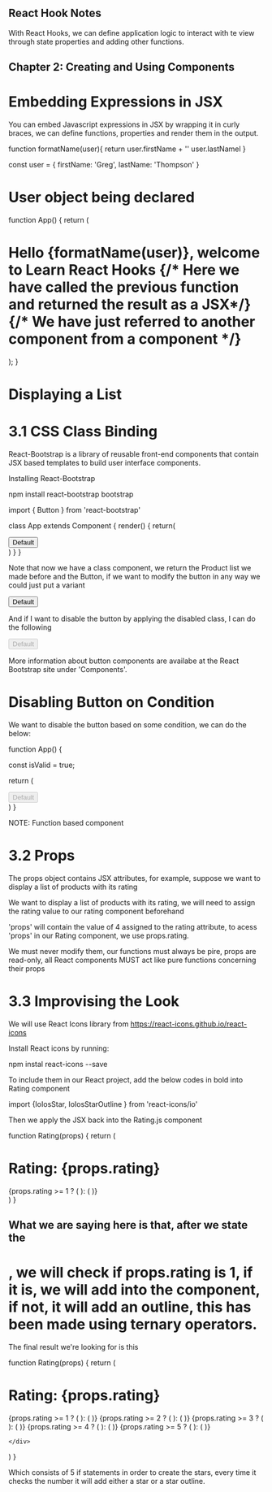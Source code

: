 ## React Hook Notes

With React Hooks, we can define application logic to interact with te view through state properties and adding other functions.

## Chapter 2: Creating and Using Components

# Embedding Expressions in JSX

You can embed Javascript expressions in JSX by wrapping it in curly braces, we can define functions, properties and render them in the output.

  function formatName(user){
    return user.firstName + '' user.lastNamel
  }

const user = {
  firstName: 'Greg',
  lastName: 'Thompson'
}

# User object being declared

function App() {
  return (
    <div>
      <h1>
        Hello {formatName(user)}, welcome to Learn React Hooks {/* Here we have called the previous function and returned the result as a JSX*/}
        <Products /> {/* We have just referred to another component from a component */}
      </h1>
    </div>
  );
}

# Displaying a List


# 3.1 CSS Class Binding

React-Bootstrap is a library of reusable front-end components that contain JSX based templates to build user interface components.

Installing React-Bootstrap

npm install react-bootstrap bootstrap

  import { Button } from 'react-bootstrap'

class App extends Component {
  render() {
    return(
      <div>
        <Products />
        <Button>Default</Button>
      </div>
    )
  }
}

Note that now we have a class component, we return the Product list we made before and the Button, if we want to modify the button in any way we could just put a variant

<Button variant ="danger">Default</Button>

And if I want to disable the button by applying the disabled class, I can do the following

<Button variant="primary" disabled>Default</Button>

More information about button components are availabe at the React Bootstrap site under 'Components'.

# Disabling Button on Condition

We want to disable the button based on some condition, we can do the below: 

function App() {
  
  const isValid = true;

  return (
    <div>
      <Products />
      <Button variant="danger" disabled={!isValid}>Default</Button>
    </div>
  )
}

NOTE: Function based component

  # 3.2 Props

The props object contains JSX attributes, for example, suppose we want to display a list of products with its rating

We want to display a list of products with its rating, we will need to assign the rating value to our rating component beforehand

<Rating rating ="4">

'props' will contain the value of 4 assigned to the rating attribute, to acess 'props' in our Rating component, we use props.rating.

We must never modify them, our functions must always be pire, props are read-only, all React components MUST act like pure functions concerning their props

# 3.3 Improvising the Look

We will use React Icons library from https://react-icons.github.io/react-icons

Install React icons by running:

npm instal react-icons --save

To include them in our React project, add the below codes in bold into Rating component

import {IoIosStar, IoIosStarOutline } from 'react-icons/io'

Then we apply the JSX back into the Rating.js component

function Rating(props) {
  return (
    <div>
      <h1>Rating: {props.rating}</h1>
      {props.rating >= 1 ? (<IoIosStar/>
      ): (
        <IoIosStarOutline></IoIosStarOutline>
      )}
    </div>
  )
}

## What we are saying here is that, after we state the <h1>, we will check if props.rating is 1, if it is, we will add <IoIosStar/> into the component, if not, it will add an outline, this has been made using ternary operators.

The final result we're looking for is this

function Rating(props) {
  return (
    <div>
      <h1>Rating: {props.rating}</h1>
      {props.rating >= 1 ? (<IoIosStar/>
      ): (
        <IoIosStarOutline></IoIosStarOutline>
      )}
      {props.rating >= 2 ? (<IoIosStar/>
      ): (
        <IoIosStarOutline></IoIosStarOutline>
      )}
      {props.rating >= 3 ? (<IoIosStar/>
      ): (
        <IoIosStarOutline></IoIosStarOutline>
      )}
      {props.rating >= 4 ? (<IoIosStar/>
      ): (
        <IoIosStarOutline></IoIosStarOutline>
      )}
      {props.rating >= 5 ? (<IoIosStar/>
      ): (
        <IoIosStarOutline></IoIosStarOutline>
      )}

    </div>
  )
}

Which consists of 5 if statements in order to create the stars, every time it checks the number it will add either a star or a star outline.





